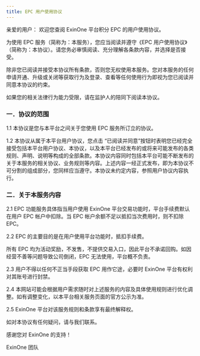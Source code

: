 ```yaml
---
title: EPC 用户使用协议
---
```


亲爱的用户：
欢迎您查阅 ExinOne 平台积分 EPC 的用户使用协议。

为使用 EPC 服务（简称为：本服务），您应当阅读并遵守《EPC 用户使用协议》（简称为：本协议）。请您务必审慎阅读、充分理解各条款内容，并选择是否接受。

除非您已阅读并接受本协议所有条款，否则您无权使用本服务。您对本服务的任何申请开通、升级或关闭等获取行为及登录、查看等任何使用行为即视为您已阅读并同意本协议的约束。

如果您的相关法律行为能力受限，请在监护人的陪同下阅读本协议。

### 一．协议的范围

1.1 本协议是您与本平台之间关于您使用 EPC 服务所订立的协议。

1.2 本协议从属于本平台用户协议，您点击 “已阅读并同意”按钮时表明您已经完全接受包括本平台用户协议、本协议，以及本平台已经发布的或将来可能发布的各类规则、声明、说明等构成的全部条款。本协议内容同时包括本平台可能不断发布的关于本服务的相关协议、业务规则等内容。上述内容一经正式发布，即为本协议不可分割的组成部分，您同样应当遵守。本协议未约定内容，参照用户协议内容执行。

### 二．关于本服务内容

2.1 EPC 功能服务具体指当用户使用 ExinOne 平台交易功能时，平台手续费默认在用户 EPC 帐户中扣除。当 EPC 帐户余额不足以抵扣当次费用时，则不扣除 EPC。

2.2 EPC 的主要目的是在用户使用平台功能时，抵扣手续费。

所有 EPC 均为活动奖励，不发售，不提供交易入口，因此平台不承诺回购。如因经营不善等问题导致公司倒闭，EPC 无法使用，平台概不负责。

2.3 用户不得以任何不正当手段获取 EPC 用作它途，必要时 ExinOne 平台有权利对其账号进行封禁。

2.4 本网站可能会根据用户需求随时对上述服务的内容及具体使用规则进行优化调整。如有调整变化，以本平台相关服务页面的官方公示为准。

2.5 ExinOne 平台对该服务规则和条款享有最终解释权。



如对本协议有任何疑问，请与我们联系。

感谢您对 ExinOne 的支持！

ExinOne 团队

















